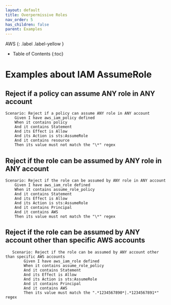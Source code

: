 ```yaml
---
layout: default
title: Overpermissive Roles
nav_order: 5
has_children: false
parent: Examples
---
```


AWS
{: .label .label-yellow } 

* Table of Contents
{:toc}

# Examples about IAM AssumeRole

## Reject if a policy can assume ANY role in ANY account
```gherkin
Scenario: Reject if a policy can assume ANY role in ANY account
    Given I have aws_iam_policy defined
    When it contains policy
    And it contains Statement
    And its Effect is Allow
    And its Action is sts:AssumeRole
    And it contains resource
    Then its value must not match the "\*" regex
```

## Reject if the role can be assumed by ANY role in ANY account
```gherkin
Scenario: Reject if the role can be assumed by ANY role in ANY account
    Given I have aws_iam_role defined
    When it contains assume_role_policy
    And it contains Statement
    And its Effect is Allow
    And its Action is sts:AssumeRole
    And it contains Principal
    And it contains AWS
    Then its value must not match the "\*" regex
```

## Reject if the role can be assumed by ANY account other than specific AWS accounts
```gherkin
   Scenario: Reject if the role can be assumed by ANY account other than specific AWS accounts
        Given I have aws_iam_role defined
        When it contains assume_role_policy
        And it contains Statement
        And its Effect is Allow
        And its Action is sts:AssumeRole
        And it contains Principal
        And it contains AWS
        Then its value must match the ".*1234567890*|.*1234567891*" regex
```